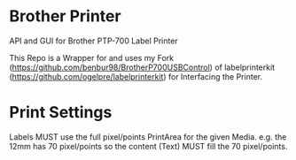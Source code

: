 # Brother Printer

API and GUI for Brother PTP-700 Label Printer

This Repo is a Wrapper for and uses my Fork (https://github.com/benbur98/BrotherP700USBControl) of labelprinterkit (https://github.com/ogelpre/labelprinterkit) for Interfacing the Printer.

# Print Settings

Labels MUST use the full pixel/points PrintArea for the given Media.
e.g. the 12mm has 70 pixel/points so the content (Text) MUST fill the 70 pixel/points.
